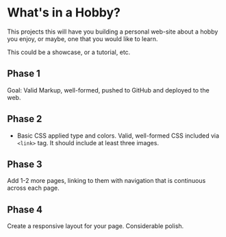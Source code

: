 # What's in a Hobby?

This projects this will have you building a personal web-site about a hobby you enjoy, or maybe, one that you
would like to learn.

This could be a showcase, or a tutorial, etc.

## Phase 1

Goal: Valid Markup, well-formed, pushed to GitHub and deployed to the web.

## Phase 2

* Basic CSS applied type and colors. Valid, well-formed CSS included via `<link>` tag. It should include at least three
  images.

## Phase 3

Add 1-2 more pages, linking to them with navigation that is continuous across each page.

## Phase 4

Create a responsive layout for your page. Considerable polish.
